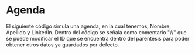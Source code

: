 # Agenda
El siguiente código simula una agenda, en la cual tenemos, Nombre, Apellido y LinkedIn.
Dentro del código se señala como comentario "//" que se puede modificar el ID que se encuentra dentro del parentesis para poder obtener otros datos ya guardados por defecto.
